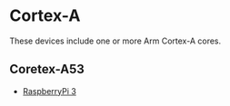 # Cortex-A

These devices include one or more Arm Cortex-A cores.

## Coretex-A53

- [RaspberryPi 3](/boards/raspberrypi3.md)